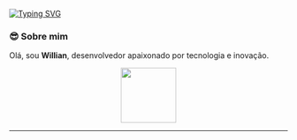 [![Typing SVG](https://readme-typing-svg.herokuapp.com/?color=00FF00&size=35&center=true&vCenter=true&width=1000&lines=😎Olá,+Seja+bem-vindo!;😎Meu+nome+é+Willian!🧑‍💻)](https://git.io/typing-svg)
<p align="center">

### 😎 **Sobre mim**  
Olá, sou **Willian**, desenvolvedor apaixonado por tecnologia e inovação.

<!--🐱CAT-->
<p align="center">
  <img src="https://media.giphy.com/media/WUlplcMpOCEmTGBtBW/giphy.gif" width="100">
</p>

---
